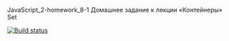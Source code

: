 JavaScript_2-homework_8-1 Домашнее задание к лекции «Контейнеры» Set

[![Build status](https://ci.appveyor.com/api/projects/status/gjugjudcn1swstl7?svg=true)](https://ci.appveyor.com/project/AleksandrPetrov89/javascript-2-homework-8-1)